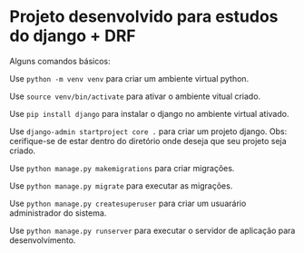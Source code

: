 # Projeto desenvolvido para estudos do django + DRF

Alguns comandos básicos:

Use `python -m venv venv` para criar um ambiente virtual python.

Use `source venv/bin/activate` para ativar o ambiente vitual criado.

Use `pip install django` para instalar o django no ambiente virtual ativado.

Use `django-admin startproject core .` para criar um projeto django. Obs: cerifique-se de estar dentro do diretório onde deseja que seu projeto seja criado.

Use `python manage.py makemigrations` para criar migrações.

Use `python manage.py migrate` para executar as migrações.

Use `python manage.py createsuperuser` para criar um usuarário administrador do sistema.

Use `python manage.py runserver` para executar o servidor de aplicação para desenvolvimento.
